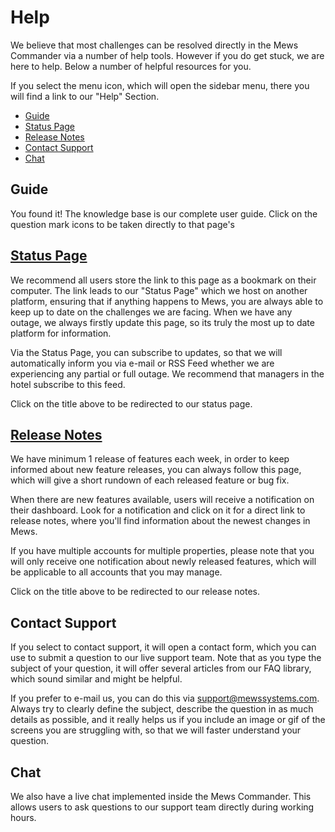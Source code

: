 # Help

We believe that most challenges can be resolved directly in the Mews Commander via a number of help tools. However if you do get stuck, we are here to help. Below a number of helpful resources for you.

If you select the menu icon, which will open the sidebar menu, there you will find a link to our "Help" Section.

* [Guide](help.md#guide)
* [Status Page](help.md#status-page)
* [Release Notes](help.md#release-notes)
* [Contact Support](help.md#contact-support)
* [Chat](help.md#chat)

## Guide

You found it! The knowledge base is our complete user guide. Click on the question mark icons to be taken directly to that page's

## [Status Page](http://status.mews.li/)

We recommend all users store the link to this page as a bookmark on their computer. The link leads to our "Status Page" which we host on another platform, ensuring that if anything happens to Mews, you are always able to keep up to date on the challenges we are facing. When we have any outage, we always firstly update this page, so its truly the most up to date platform for information.

Via the Status Page, you can subscribe to updates, so that we will automatically inform you via e-mail or RSS Feed whether we are experiencing any partial or full outage. We recommend that managers in the hotel subscribe to this feed.

Click on the title above to be redirected to our status page.

## [Release Notes](http://www.mewssystems.com/release-notes/)

We have minimum 1 release of features each week, in order to keep informed about new feature releases, you can always follow this page, which will give a short rundown of each released feature or bug fix.

When there are new features available, users will receive a notification on their dashboard. Look for a notification and click on it for a direct link to release notes, where you'll find information about the newest changes in Mews.

If you have multiple accounts for multiple properties, please note that you will only receive one notification about newly released features, which will be applicable to all accounts that you may manage.

Click on the title above to be redirected to our release notes.

## Contact Support

If you select to contact support, it will open a contact form, which you can use to submit a question to our live support team. Note that as you type the subject of your question, it will offer several articles from our FAQ library, which sound similar and might be helpful.

If you prefer to e-mail us, you can do this via support@mewssystems.com. Always try to clearly define the subject, describe the question in as much details as possible, and it really helps us if you include an image or gif of the screens you are struggling with, so that we will faster understand your question.

## Chat

We also have a live chat implemented inside the Mews Commander. This allows users to ask questions to our support team directly during working hours.

